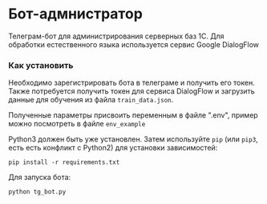 # Бот-адмнистратор
Телеграм-бот для администрирования серверных баз 1С.
Для обработки естественного языка используется сервис Google DialogFlow

### Как установить
Необходимо зарегистрировать бота в телеграме и получить его токен.
Также потребуется получить токен для сервиса DialogFlow и загрузить данные для обучения из файла ```train_data.json```.

Полученные параметры присвоить переменным в файле ".env", пример можно посмотреть в файле ```env_example```

Python3 должен быть уже установлен. 
Затем используйте `pip` (или `pip3`, есть есть конфликт с Python2) для установки зависимостей:
```
pip install -r requirements.txt
```

Для запуска бота:
```python
python tg_bot.py
```
